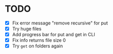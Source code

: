 # TODO

- [x] Fix error message "remove recursive" for put
- [x] Try huge files
- [x] Add progress bar for put and get in CLI
- [x] Fix info returns file size 0
- [x] Try `get` on folders again
